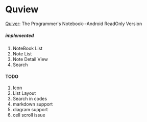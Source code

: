 # Quview
[Quiver](https://github.com/HappenApps/Quiver): The Programmer's Notebook--Android ReadOnly Version

##### implemented
1. NoteBook List
2. Note List
3. Note Detail View
4. Search

#### TODO
1. Icon
2. List Layout
3. Search in codes
4. markdown support
5. diagram support
6. cell scroll issue
